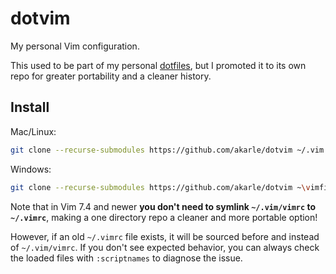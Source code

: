 # dotvim

My personal Vim configuration.

This used to be part of my personal
[dotfiles](https://github.com/akarle/dotfiles), but I promoted it to its own
repo for greater portability and a cleaner history.

## Install

Mac/Linux:

```sh
git clone --recurse-submodules https://github.com/akarle/dotvim ~/.vim
```

Windows:

```sh
git clone --recurse-submodules https://github.com/akarle/dotvim ~\vimfiles
```

Note that in Vim 7.4 and newer **you don't need to symlink `~/.vim/vimrc` to
`~/.vimrc`**, making a one directory repo a cleaner and more portable option!

However, if an old `~/.vimrc` file exists, it will be sourced before and instead
of `~/.vim/vimrc`. If you don't see expected behavior, you can always check the
loaded files with `:scriptnames` to diagnose the issue.

